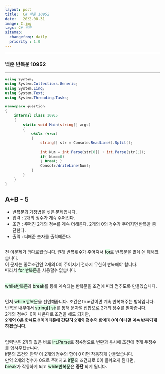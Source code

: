 ```yaml
---
layout: post
title:  C# 백준 10952
date:   2022-08-31
image: C.jpg
tags: C# 백준
sitemap:
  changefreq: daily
  priority : 1.0
---
```


---
### 백준 반복문 10952
---

```c#
using System;
using System.Collections.Generic;
using System.Linq;
using System.Text;
using System.Threading.Tasks;

namespace question
{
    internal class 10925
    {
        static void Main(string[] args)
        {
            while (true)
            {
                string[] str = Console.ReadLine().Split();
                
                int Num = int.Parse(str[0]) + int.Parse(str[1]);
                if( Num==0)
                { break; }
                Console.WriteLine(Num);
            }
        }
    }
}
```

## A+B - 5
  - 반복문과 가정법을 섞은 문제입니다.
  - 입력 : 2개의 정수가 계속 주어진다.
  - 조건 : 주어진 2개의 정수를 계속 더해준다. 2개의 0의 정수가 주어지면 반복을 중단한다.
  - 출력 : 더해준 숫자를 출력해준다.<br><br>

전 이문제가 까다로웠습니다. 원래 반복횟수가 주어져서 <mark style='background-color: #dcffe4'>for</mark>로 반복문을 많이 쓴 폐해였습니다.<br>
이 문제는 종료조건인 2개의 0이 주어지기 전까지 무한히 반복해야 합니다.<br>
따라서 <mark style='background-color: #dcffe4'>for 반복문</mark>을 사용할수 없습니다.<br><br>

<mark style='background-color: #dcffe4'>while반복문</mark>과 <mark style='background-color: #dcffe4'>break</mark>를 통해 계속되는 반복문을 조건에 따라 멈추도록 만들겠습니다.<br><br>

먼저 <mark style='background-color: #dcffe4'>while 반복문</mark>을 선언해줍니다. 조건은 true값이면 계속 반복해주는 방식입니다.<br>
반복문 내부에서  <mark style='background-color: #dcffe4'>string[] str</mark>를 통해 문자열 집합으로 2개의 정수를 받아줍니다.<br>
2개의 정수가 0이 나온다로 조건을 해도 되지만,<br>
**2개의 0을 합쳐도 0이기때문에 간단히 2개의 정수의 합계가 0이 아니면 계속 반복되게 하겠습니다.**<br><br>

입력받은 2개의 값은 바로 <mark style='background-color: #dcffe4'>int.Parse</mark>로 정수형으로 변환과 동시에 조건에 맞게 두정수를 합쳐주겠습니다.<br>
if문의 조건의 만약 이 2개의 정수의 합이 0 이면 작동하게 만들었습니다.<br>
만약 2개의 정수가 0으로 주어지고 <mark style='background-color: #dcffe4'>if문</mark>의 조건되로 0이 들어오게 된다면, <br>
<mark style='background-color: #dcffe4'>break</mark>가 작동하게 되고 <mark style='background-color: #dcffe4'>while반복문</mark>은 **중단** 되게 됩니다.<br><br>
